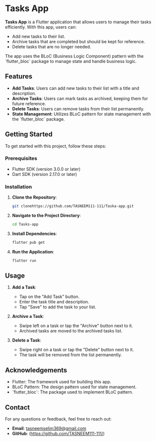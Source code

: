 
# Tasks App

**Tasks App** is a Flutter application that allows users to manage their tasks efficiently. With this app, users can:

- Add new tasks to their list.
- Archive tasks that are completed but should be kept for reference.
- Delete tasks that are no longer needed.

The app uses the BLoC (Business Logic Component) pattern with the \`flutter_bloc\` package to manage state and handle business logic.

## Features

- **Add Tasks**: Users can add new tasks to their list with a title and description.
- **Archive Tasks**: Users can mark tasks as archived, keeping them for future reference.
- **Delete Tasks**: Users can remove tasks from their list permanently.
- **State Management**: Utilizes BLoC pattern for state management with the \`flutter_bloc\` package.



## Getting Started

To get started with this project, follow these steps:

### Prerequisites

- Flutter SDK (version 3.0.0 or later)
- Dart SDK (version 2.17.0 or later)

### Installation

1. **Clone the Repository**:

     ```bash
   git clonehttps://github.com/TASNEEM111-111/Taska-app.git
   

2. **Navigate to the Project Directory**:

    ```bash
   cd Tasks-app
   

3. **Install Dependencies**:

    ```bash
   flutter pub get
   

4. **Run the Application**:

     ```bash
   flutter run
   

## Usage

1. **Add a Task**:
   - Tap on the "Add Task" button.
   - Enter the task title and description.
   - Tap "Save" to add the task to your list.

2. **Archive a Task**:
   - Swipe left on a task or tap the "Archive" button next to it.
   - Archived tasks are moved to the archived tasks list.

3. **Delete a Task**:
   - Swipe right on a task or tap the "Delete" button next to it.
   - The task will be removed from the list permanently.


## Acknowledgements

- Flutter: The framework used for building this app.
- BLoC Pattern: The design pattern used for state management.
- \`flutter_bloc\`: The package used to implement BLoC pattern.

## Contact

For any questions or feedback, feel free to reach out:

- **Email**: tasneemselim369@gmail.com
- **GitHub**: (https://github.com/TASNEEM111-111/)


